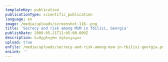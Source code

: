```yaml
---
templateKey: publication
publicationType: scientific_publication
language: en
image: /media/uploads/screenshot-116-.png
title: 'Secrecy and risk among MSM in Tbilisi, Georgia'
publishDate: 2009-05-21T11:05:00.000Z
description: სამეცნიერო პუბლიკაცია
upload: true
enFile: /media/uploads/secrecy-and-risk-among-msm-in-tbilisi-georgia.pdf
enLink: ''
---
```



